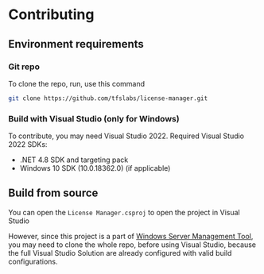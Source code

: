# Contributing

## Environment requirements

### Git repo

To clone the repo, run, use this command

```bash
git clone https://github.com/tfslabs/license-manager.git
```

### Build with Visual Studio (only for Windows)

To contribute, you may need Visual Studio 2022. Required Visual Studio 2022 SDKs:

* .NET 4.8 SDK and targeting pack
* Windows 10 SDK (10.0.18362.0) (if applicable)

## Build from source

You can open the `License Manager.csproj` to open the project in Visual Studio

However, since this project is a part of [Windows Server Management Tool](https://github.com/TheFlightSims/windowsserver-mgmttools), you may need to clone the whole repo, before using Visual Studio, because the full Visual Studio Solution are already configured with valid build configurations.
